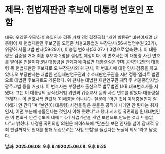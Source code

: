 # **제목: 헌법재판관 후보에 대통령 변호인 포함**

  내용: 오영준·위광하·이승엽인사 검증 거쳐 2명 결정국힘 “개인 방탄용” 비판이재명 대통령이 새 헌법재판관 후보군을 오영준 서울고등법원 부장판사(56·사법연수원 23기), 위광하 서울고법 판사(59·29기), 이승엽 변호사(53·27기) 3명으로 압축했다. 이 대통령은 검증을 거쳐 최종 후보자 2명을 결정할 예정이다. 이 변호사는 이 대통령 사건 변호를 맡아온 인물이다.8일 대통령실 관계자에 따르면 대통령실은 현재 공석인 2명의 대통령 몫 헌법재판관 후보자로 오 부장판사와 위 판사, 이 변호사에 대한 인사 검증을 하고 있다.오 부장판사는 대법원 선임재판연구관과 수석재판연구관을 지낸 정통 엘리트 법관으로 대법관 후보자로도 거론됐다. 위 판사는 대법원 재판연구관 재직 후 서울중앙지법·광주고법 등을 거쳤다. 이 변호사는 부장판사 출신으로 법무법인 LKB 대표변호사를 지냈다. 그는 이 대통령의 공직선거법 위반과 위증교사 등의 사건 변호를 맡았다.대통령실 관계자는 이 변호사와 관련해 ‘이해충돌 아니냐’는 질문에 “어떤 것이 이해충돌인지 잘 이해가 안 간다”며 “본인(이 대통령) 사건을 맡은 분들은 공직에 나가면 안 된다는 취지인지, 어떤 부분에 충돌된다는 것인지 이해 못했다”고 했다.서지영 국민의힘 원내대변인은 이 변호사 인선 검토에 대해 “국가 사법기관을 개인 로펌으로 만드는 것과 다름없다”고 밝혔다. 나경원 국민의힘 의원은 페이스북에 “단순한 보은 인사를 넘어 잠재적 유죄 판결까지도 헌재를 통해 뒤집으려는 ‘사법 보험’을 들겠다는 노골적 의도”라고 남겼다.

  **날짜: 2025.06.08. 오후 9:192025.06.08. 오후 9:25**